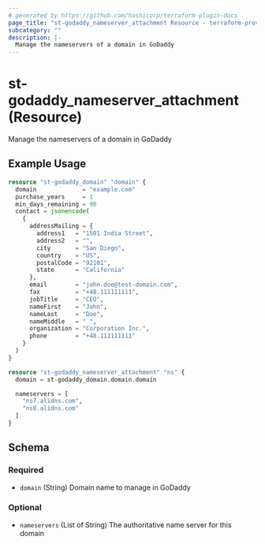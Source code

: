```yaml
---
# generated by https://github.com/hashicorp/terraform-plugin-docs
page_title: "st-godaddy_nameserver_attachment Resource - terraform-provider-st-godaddy"
subcategory: ""
description: |-
  Manage the nameservers of a domain in GoDaddy
---
```


# st-godaddy_nameserver_attachment (Resource)

Manage the nameservers of a domain in GoDaddy

## Example Usage

```terraform
resource "st-godaddy_domain" "domain" {
  domain             = "example.com"
  purchase_years     = 1
  min_days_remaining = 90
  contact = jsonencode(
    {
      addressMailing = {
        address1   = "1501 India Street",
        address2   = "",
        city       = "San Diego",
        country    = "US",
        postalCode = "92101",
        state      = "California"
      },
      email        = "john.doe@test-domain.com",
      fax          = "+48.111111111",
      jobTitle     = "CEO",
      nameFirst    = "John",
      nameLast     = "Doe",
      nameMiddle   = " ",
      organization = "Corporation Inc.",
      phone        = "+48.111111111"
    }
  )
}

resource "st-godaddy_nameserver_attachment" "ns" {
  domain = st-godaddy_domain.domain.domain

  nameservers = [
    "ns7.alidns.com",
    "ns8.alidns.com"
  ]
}
```

<!-- schema generated by tfplugindocs -->
## Schema

### Required

- `domain` (String) Domain name to manage in GoDaddy

### Optional

- `nameservers` (List of String) The authoritative name server for this domain
